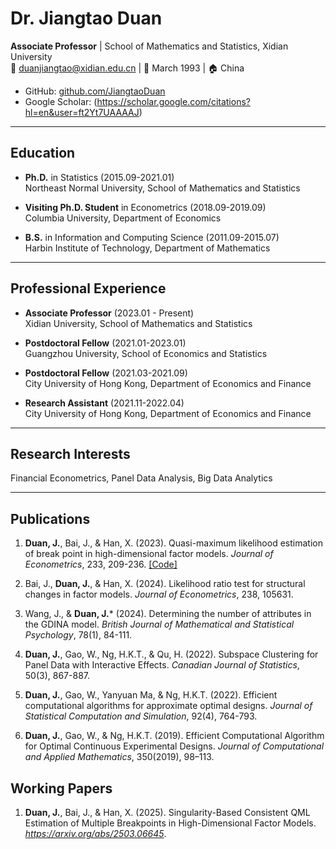 # Dr. Jiangtao Duan

**Associate Professor** | School of Mathematics and Statistics, Xidian University  
📧 duanjiangtao@xidian.edu.cn | 📅 March 1993 | 🏠 China
- GitHub: [github.com/JiangtaoDuan](https://github.com/JiangtaoDuan)  
- Google Scholar: (https://scholar.google.com/citations?hl=en&user=ft2Yt7UAAAAJ)

---

## Education
- **Ph.D.** in Statistics (2015.09-2021.01)  
  Northeast Normal University, School of Mathematics and Statistics  


- **Visiting Ph.D. Student** in Econometrics (2018.09-2019.09)  
  Columbia University, Department of Economics  


- **B.S.** in Information and Computing Science (2011.09-2015.07)  
  Harbin Institute of Technology, Department of Mathematics

---

## Professional Experience
- **Associate Professor** (2023.01 - Present)  
  Xidian University, School of Mathematics and Statistics

- **Postdoctoral Fellow** (2021.01-2023.01)  
  Guangzhou University, School of Economics and Statistics  

- **Postdoctoral Fellow** (2021.03-2021.09)  
  City University of Hong Kong, Department of Economics and Finance

- **Research Assistant** (2021.11-2022.04)  
  City University of Hong Kong, Department of Economics and Finance

---

## Research Interests
Financial Econometrics, Panel Data Analysis, Big Data Analytics

---

## Publications
1. **Duan, J.**, Bai, J., & Han, X. (2023). Quasi-maximum likelihood estimation of break point in high-dimensional factor models. *Journal of Econometrics*, 233, 209-236. [[Code]](https://github.com/JiangtaoDuan/QML-factor-model-.git) 

2. Bai, J., **Duan, J.**, & Han, X. (2024). Likelihood ratio test for structural changes in factor models. *Journal of Econometrics*, 238, 105631.

3. Wang, J., & **Duan, J.*** (2024). Determining the number of attributes in the GDINA model. *British Journal of Mathematical and Statistical Psychology*, 78(1), 84-111.

4. **Duan, J.**, Gao, W., Ng, H.K.T., & Qu, H. (2022). Subspace Clustering for Panel Data with Interactive Effects. *Canadian Journal of Statistics*, 50(3), 867-887.

5. **Duan, J.**, Gao, W., Yanyuan Ma, & Ng, H.K.T. (2022). Efficient computational algorithms for approximate optimal designs. *Journal of Statistical Computation and Simulation*,  92(4), 764-793.

6. **Duan, J.**, Gao, W., & Ng, H.K.T. (2019). Efficient Computational Algorithm for Optimal Continuous Experimental Designs. *Journal of Computational and Applied Mathematics*, 350(2019), 98–113.

## Working Papers
1.  **Duan, J.**, Bai, J., & Han, X. (2025). Singularity-Based Consistent QML Estimation of Multiple Breakpoints in High-Dimensional Factor Models. *https://arxiv.org/abs/2503.06645*. 



